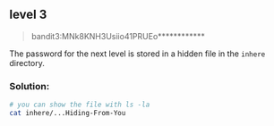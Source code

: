 ## level 3

>bandit3:MNk8KNH3Usiio41PRUEo************

The password for the next level is stored in a hidden file in the `inhere` directory.

### Solution:

```bash
# you can show the file with ls -la
cat inhere/...Hiding-From-You
```